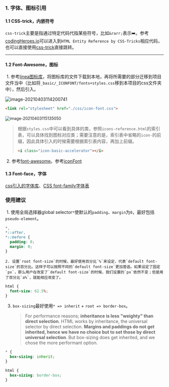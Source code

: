 ### 1. 字体、图标引用

#### 1.1 CSS-trick，内嵌符号

​	`css-trick`主要是指通过特定代码代指某些符号，比如`&rarr;`表示➡️。参考[codingHeroes.io](codingheroes.io/resources)可以进入到`HTML Entity Reference by CSS-Tricks`相应代码，也可以直接使用[css-trick](https://css-tricks.com/snippets/html/glyphs/)直接跳转。

****

#### 1.2 Font-Awesome，图标

​	1. 参考[linea图标库](linea.io)，将图标库的文件下载到本地，再将所需要的部分迁移到项目文件当中（比如将`_basic/_ICONFONT/fonts+styles.css`移到本项目的css文件夹中），然后引入。

<img src="/Users/samstephen/Library/Mobile Documents/com~apple~CloudDocs/TyporaNotes/前端/css/images/lineaio.png" alt="image-20210403114200741" style="zoom:100%;" />

```html
<link rel="stylesheet" href="./css/icon-font.css">
```

​	<img src="/Users/samstephen/Library/Mobile Documents/com~apple~CloudDocs/TyporaNotes/前端/css/images/leneaio-cssindex.png" alt="image-20210403115135050" style="zoom:90%;" />

> 根据`styles.css`中可以看到具体的类，参照`icons-reference.html`的索引表，可以具体找到图标对应类；需要注意的是，索引表中省略的`icon-`的前缀，因此具体引入的时候需要根据索引表内容，再加上前缀。
>
> ```html
> <i class="icon-basic-accelerator"></i>
> ```

​	2. 参考[font-awesome](https://fontawesome.dashgame.com)。参考[iconFont](https://www.iconfont.cn/)

#### 1.3 Font-face，字体

[css引入的字体库](https://blog.csdn.net/weixin_36185028/article/details/78689663)、[CSS font-family字体表](https://www.jianshu.com/p/d1f2382a9252)

### 使用建议

​	1. 使用全局选择器global selector`*`使默认的`padding`、`margin`为`0`，最好包括`pseudo-element`。

```css
*,
*::after,
*::before {
  padding: 0;
  margin: 0;
}
```

	2. 设置`root font-size`的时候，最好使用百分比`%`来设定，代表`default font-size`的百分比。这样子可以按照不同的`default font-size`更加普适。如果设定了固定`px`，那么用户在改变了`default font-size`的时候，我们设置的`px`依然不变；但是用了百分比`a%`，就能相应改变了。

```css
html {
  font-size: 62.5%;
}
```

 3. `box-sizing`最好使用`* => inherit` + `root => border-box`。

    > For performance reasons; **inheritance is less "weighty" than direct selection**. HTML works by inheritance, the universal selector by direct selection. **Margins and paddings do not get inherited, hence we have no choice but to set those by direct universal selection**. But box-sizing does get inherited, and we chose the more performant option.

```css
* {
  box-sizing: inherit;
}

html {
  box-sizing: border-box;
}
```



